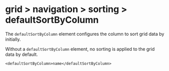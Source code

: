 # grid > navigation > sorting > defaultSortByColumn

The `defaultSortByColumn` element configures the column to sort grid data by initially.


Without a `defaultSortByColumn` element, no sorting is applied to the grid data by default.


```markup
<defaultSortByColumn>name</defaultSortByColumn>
```


